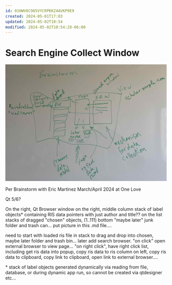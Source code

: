 ```yaml
---
id: 01HWV6C965VYCRPKKZ4AVKP9E9
created: 2024-05-01T17:03
updated: 2024-05-02T10:54
modified: 2024-05-02T10:54:28-06:00
---
```

# Search Engine Collect Window

![Search Engine Collect Window](seaerchEngineColleceWindow.jpg)

Per Brainstorm with Eric Martinez March/April 2024 at One Love

Qt 5/6?

On the right, Qt Browser window on the right, middle column stack of label objects* containing RIS data  pointers with just author and title?? on the list stacks of dragged "chosen" objects,  (1..111) bottom "maybe later" junk folder and trash can... put picture in this .md file....

need to start with loaded ris file in stack to drag and drop into chosen, maybe later folder and trash bin... later add search browser.   "on click" open external browser to view page... "on right click", have right click list, including get ris data into popup, copy ris data to ris column on left, copy ris data to clipboard, copy link to clipboard, open link to external browser....

\* stack of label objects generated dynamically via reading from file, database, or during dynamic app run, so cannot be created via qtdesigner etc... 

